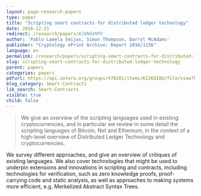 ```yaml
---
layout: page-research-papers
type: paper
title: "Scripting smart contracts for distributed ledger technology"
date: 2016-12-21
redirect: /research/papers/#J8N6AMPU
author: 'Pablo Lamela Seijas, Simon Thompson, Darryl McAdams'
publisher: "Cryptology ePrint Archive: Report 2016/1156"
language: en
permalink: /research/papers/scripting-smart-contracts-for-distributed-ledger-technology/
slug: scripting-smart-contracts-for-distributed-ledger-technology
parent: papers
categories: papers
pdfurl: https://api.zotero.org/groups/478201/items/KZ2KQI8Q/file/view?key=Qcjdk4erSuUZ8jvAah59Asef
blog_category: Smart-Contracts
lib_search: Smart-Contracts
visible: true
child: false
---
```

<blockquote>We give an overview of the scripting languages used in existing cryptocurrencies, and in particular we review in some detail the scripting languages of Bitcoin, Nxt and Ethereum, in the context of a high-level overview of Distributed Ledger Technology and cryptocurrencies.</blockquote>

We survey different approaches, and give an overview of critiques of existing languages. We also cover technologies that might be used to underpin extensions and innovations in scripting and contracts, including technologies for verification, such as zero knowledge proofs, proof-carrying code and static analysis, as well as approaches to making systems more efficient, e.g. Merkelized Abstract Syntax Trees.
